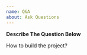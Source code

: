 ```yaml
---
name: Q&A
about: Ask Questions
---
```


**Describe The Question Below**

How to build the project?

